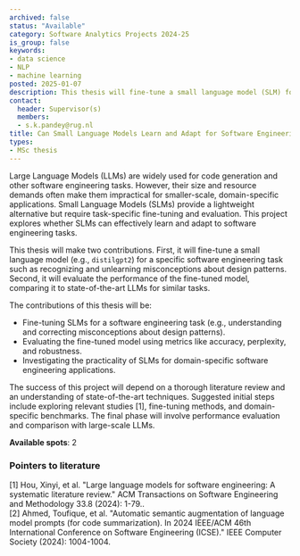 ```yaml
---
archived: false
status: "Available"
category: Software Analytics Projects 2024-25
is_group: false
keywords:
- data science
- NLP
- machine learning
posted: 2025-01-07
description: This thesis will fine-tune a small language model (SLM) for a specific software engineering task and evaluate its performance. The project will also investigate methods to correct or "unlearn" model misconceptions and adapt it for domain-specific tasks.
contact:
  header: Supervisor(s)
  members:
  - s.k.pandey@rug.nl
title: Can Small Language Models Learn and Adapt for Software Engineering Tasks?
types:
- MSc thesis
---
```


Large Language Models (LLMs) are widely used for code generation and other software engineering tasks. However, their size and resource demands often make them impractical for smaller-scale, domain-specific applications. Small Language Models (SLMs) provide a lightweight alternative but require task-specific fine-tuning and evaluation. This project explores whether SLMs can effectively learn and adapt to software engineering tasks.

This thesis will make two contributions. First, it will fine-tune a small language model (e.g., `distilgpt2`) for a specific software engineering task such as recognizing and unlearning misconceptions about design patterns. Second, it will evaluate the performance of the fine-tuned model, comparing it to state-of-the-art LLMs for similar tasks.

The contributions of this thesis will be:
- Fine-tuning SLMs for a software engineering task (e.g., understanding and correcting misconceptions about design patterns).  
- Evaluating the fine-tuned model using metrics like accuracy, perplexity, and robustness.  
- Investigating the practicality of SLMs for domain-specific software engineering applications.  

The success of this project will depend on a thorough literature review and an understanding of state-of-the-art techniques. Suggested initial steps include exploring relevant studies [1], fine-tuning methods, and domain-specific benchmarks. The final phase will involve performance evaluation and comparison with large-scale LLMs.

**Available spots**: 2

### Pointers to literature
[1] Hou, Xinyi, et al. "Large language models for software engineering: A systematic literature review." ACM Transactions on Software Engineering and Methodology 33.8 (2024): 1-79..  
[2] Ahmed, Toufique, et al. "Automatic semantic augmentation of language model prompts (for code summarization). In 2024 IEEE/ACM 46th International Conference on Software Engineering (ICSE)." IEEE Computer Society (2024): 1004-1004. 
